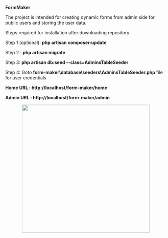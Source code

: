 **FormMaker**

The project is intended for creating dynamic forms from admin side for public users and storing the user data. 

Steps required for installation after downloading repository

Step 1 (optional): **php artisan composer:update**

Step 2 : **php artisan migrate**

Step 3: **php artisan db:seed --class=AdminsTableSeeder**

Step 4: Goto **form-maker\database\seeders\AdminsTableSeeder.php** file for user credentials

**Home URL : http://localhost/form-maker/home**

**Admin URL : http://localhost/form-maker/admin**

<p align="center"><a href="https://laravel.com" target="_blank"><img src="https://raw.githubusercontent.com/laravel/art/master/logo-lockup/5%20SVG/2%20CMYK/1%20Full%20Color/laravel-logolockup-cmyk-red.svg" width="400"></a></p>

